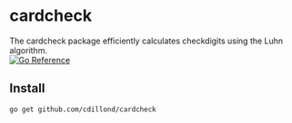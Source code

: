 # cardcheck
The cardcheck package efficiently calculates checkdigits using the Luhn algorithm.
<br>
<a href="https://pkg.go.dev/github.com/cdillond/cardcheck"><img src="https://pkg.go.dev/badge/github.com/cdillond/cardcheck.svg" alt="Go Reference"></a>
<br>
<h2>Install</h2>
<code>go get github.com/cdillond/cardcheck</code>